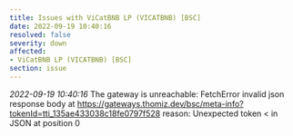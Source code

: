 ```yaml
---
title: Issues with ViCatBNB LP (VICATBNB) [BSC]
date: 2022-09-19 10:40:16
resolved: false
severity: down
affected:
- ViCatBNB LP (VICATBNB) [BSC]
section: issue
---
```


*2022-09-19 10:40:16* The gateway is unreachable: FetchError invalid json response body at https://gateways.thomiz.dev/bsc/meta-info?tokenId=tti_135ae433038c18fe0797f528 reason: Unexpected token < in JSON at position 0